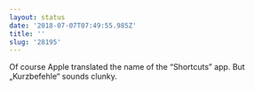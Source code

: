 ```yaml
---
layout: status
date: '2018-07-07T07:49:55.985Z'
title: ''
slug: '28195'
---
```

Of course Apple translated the name of the “Shortcuts” app. But „Kurzbefehle“ sounds clunky.
